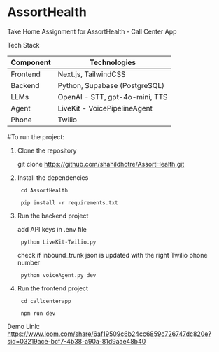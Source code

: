 # AssortHealth

Take Home Assignment for AssortHealth - Call Center App 

Tech Stack


| Component | Technologies |
|-----------|-------------|
| Frontend  | Next.js, TailwindCSS |
| Backend   | Python, Supabase (PostgreSQL) |
| LLMs      | OpenAI - STT, gpt-4o-mini, TTS |
| Agent     | LiveKit - VoicePipelineAgent |
| Phone     | Twilio |


#To run the project:

1. Clone the repository 

    git clone https://github.com/shahildhotre/AssortHealth.git

2. Install the dependencies

        cd AssortHealth
   
        pip install -r requirements.txt

4. Run the backend project

    add API keys in .env file
   
        python LiveKit-Twilio.py

   check if inbound_trunk json is updated with the right Twilio phone number
    
        python voiceAgent.py dev

6. Run the frontend project

        cd callcenterapp
   
        npm run dev

Demo Link: https://www.loom.com/share/6af19509c6b24cc6859c726747dc820e?sid=03219ace-bcf7-4b38-a90a-81d9aae48b40



